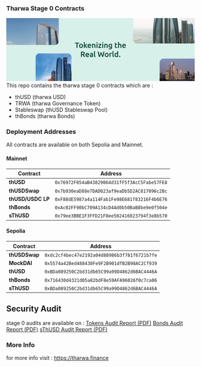 ### Tharwa Stage 0 Contracts

![banner](/Assets/banner.png)
This repo contains the tharwa stage 0 contracts which are :

- thUSD (tharwa USD)    
- TRWA (tharwa Governance Token)
- Stableswap (thUSD Stableswap Pool)
- thBonds (tharwa Bonds) 

### Deployment Addresses

All contracts are available on both Sepolia and Mainnet.

#### Mainnet

| Contract          | Address                                     |
|-------------------|---------------------------------------------|
| **thUSD**         | `0x76972F054aB43829064d31fF5f3AcC5Fabe57FE8` |
| **thUSDSwap**     | `0x7b930eaD88e7DAD023af9eaDb5D2AC817096c2Bc` |
| **thUSD/USDC LP** | `0xF88dE5987a4a114Fab1Fe98E681f83216F4b6E76` |
| **thBonds**       | `0xAc02FF90bC709A134cD4Ad0b50BaB8be9e0f504e` |
| **sThUSD**        | `0x79ee3BBE1F3FFD21F8ee502416023794f3e8b570` |

#### Sepolia

| Contract      | Address                                     |
|---------------|---------------------------------------------|
| **thUSDSwap** | `0xdc2cf4bec47e2192a04d88986b3f781f6721b7fe` |
| **MockDAI**   | `0x5574a42Bed488430Fe9F2B901dfB2B98AC2Cf939` |
| **thUSD**     | `0xBDa089250C2bd31db65C99a99D4862d6BAC4446A` |
| **thBonds**   | `0x716430d4321d05a82bdF8e59AFA96026f0c7ca06` |
| **sThUSD**    | `0xBDa089250C2bd31db65C99a99D4862d6BAC4446A` |

## Security Audit

stage 0 audits are available on :
[Tokens Audit Report (PDF)](./audits/prismsec_thUSD_TRWA_audit.pdf)
[Bonds Audit Report (PDF)](./audits/prismsec_tharwa_bonds_audit.pdf)
[sThUSD Audit Report (PDF)](./audits/prismsec_tharwa_sThUSD_audit.pdf)

### More Info

for more info visit : https://tharwa.finance

